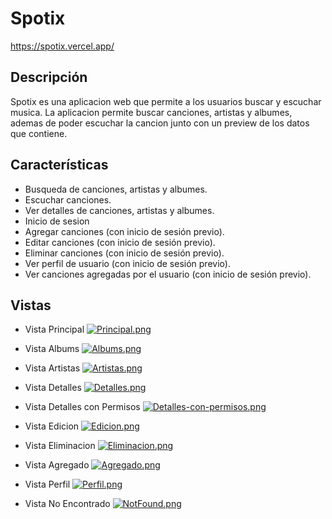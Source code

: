 # Spotix

https://spotix.vercel.app/

## Descripción

Spotix es una aplicacion web que permite a los usuarios buscar y escuchar musica. La aplicacion permite buscar canciones, artistas y albumes, ademas de poder escuchar la cancion junto con un preview de los datos que contiene.

## Características

- Busqueda de canciones, artistas y albumes.
- Escuchar canciones.
- Ver detalles de canciones, artistas y albumes.
- Inicio de sesion
- Agregar canciones (con inicio de sesión previo).
- Editar canciones (con inicio de sesión previo).
- Eliminar canciones (con inicio de sesión previo).
- Ver perfil de usuario (con inicio de sesión previo).
- Ver canciones agregadas por el usuario (con inicio de sesión previo).


## Vistas

- Vista Principal
[![Principal.png](https://i.postimg.cc/fRmZwkzX/Principal.png)](https://postimg.cc/v4YChY6H)

- Vista Albums
[![Albums.png](https://i.postimg.cc/Gmy3HqQ4/Albums.png)](https://postimg.cc/75qrR1j4)

- Vista Artistas
[![Artistas.png](https://i.postimg.cc/BvfSDHYM/Artistas.png)](https://postimg.cc/nXTffjtD)

- Vista Detalles
[![Detalles.png](https://i.postimg.cc/xdG0P8BY/Detalles.png)](https://postimg.cc/SXsFSSyt)

- Vista Detalles con Permisos
[![Detalles-con-permisos.png](https://i.postimg.cc/W32sYjPZ/Detalles-con-permisos.png)](https://postimg.cc/CZQyd35M)

- Vista Edicion
[![Edicion.png](https://i.postimg.cc/Px2TBctR/Edicion.png)](https://postimg.cc/gXXChgLV)

- Vista Eliminacion
[![Eliminacion.png](https://i.postimg.cc/J0FmhkH3/Eliminacion.png)](https://postimg.cc/wRDnf3V3)

- Vista Agregado
[![Agregado.png](https://i.postimg.cc/zXMXz9nm/Agregado.png)](https://postimg.cc/ykmznpQn)

- Vista Perfil
[![Perfil.png](https://i.postimg.cc/BQd49204/Perfil.png)](https://postimg.cc/w7cSDyMG)

- Vista No Encontrado
[![NotFound.png](https://i.postimg.cc/KjjxFNjv/NotFound.png)](https://postimg.cc/5YhZS88Z)

